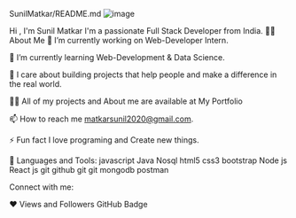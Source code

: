 SunilMatkar/README.md
![image](https://user-images.githubusercontent.com/98326772/208716675-fd59aa06-a5ce-43cb-a13c-c901460a44d8.png)


Hi , I'm Sunil Matkar
I'm a passionate Full Stack Developer from India.
🙋‍♂️ About Me
🔭 I’m currently working on Web-Developer Intern.

🌱 I’m currently learning Web-Development & Data Science.

👯 I care about building projects that help people and make a difference in the real world.

👨‍💻 All of my projects and About me are available at My Portfolio

📫 How to reach me matkarsunil2020@gmail.com.

⚡ Fun fact I love programing and Create new things.

🚀 Languages and Tools:
javascript Java Nosql html5 css3 bootstrap Node js  React js  git github git git   mongodb  postman


Connect with me:

    

❤ Views and Followers
 GitHub Badge
